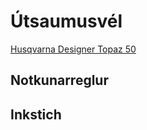 # Útsaumusvél

[Husqvarna Designer Topaz 50](https://www.husqvarnaviking.com/en-US/Machines/DESIGNER-TOPAZ-50)

## Notkunarreglur

## Inkstich